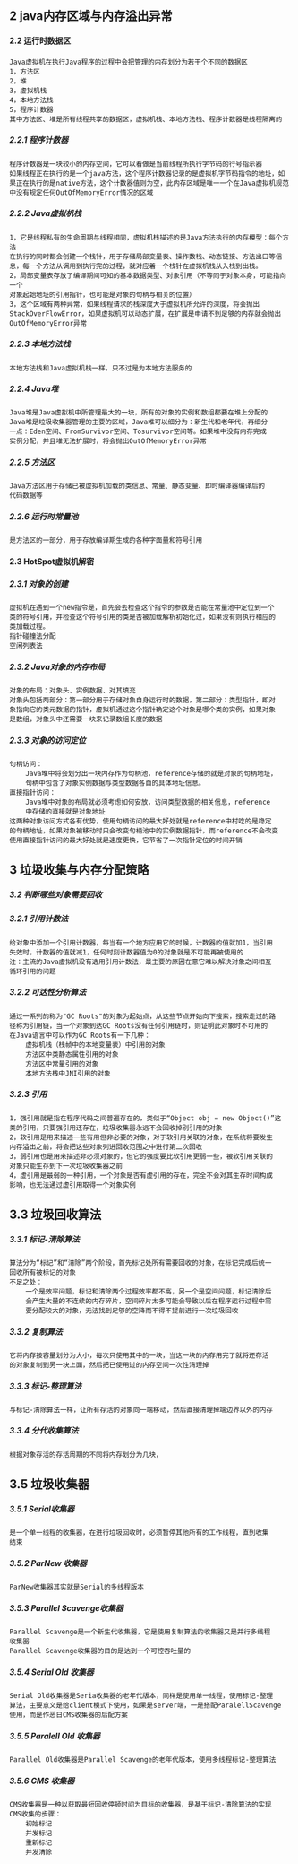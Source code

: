## 2 java内存区域与内存溢出异常
#### 2.2 运行时数据区
    Java虚拟机在执行Java程序的过程中会把管理的内存划分为若干个不同的数据区
    1，方法区
    2，堆
    3，虚拟机栈
    4，本地方法栈
    5，程序计数器
    其中方法区、堆是所有线程共享的数据区，虚拟机栈、本地方法栈、程序计数器是线程隔离的
##### 2.2.1 程序计数器
    程序计数器是一块较小的内存空间，它可以看做是当前线程所执行字节码的行号指示器
    如果线程正在执行的是一个java方法，这个程序计数器记录的是虚拟机字节码指令的地址，如
    果正在执行的是native方法，这个计数器值则为空，此内存区域是唯一一个在Java虚拟机规范
    中没有规定任何OutOfMemoryError情况的区域
##### 2.2.2 Java虚拟机栈
    1，它是线程私有的生命周期与线程相同，虚拟机栈描述的是Java方法执行的内存模型：每个方法
    在执行的同时都会创建一个栈针，用于存储局部变量表、操作数栈、动态链接、方法出口等信
    息，每一个方法从调用到执行完的过程，就对应着一个栈针在虚拟机栈从入栈到出栈。
    2，局部变量表存放了编译期间可知的基本数据类型、对象引用（不等同于对象本身，可能指向一个
    对象起始地址的引用指针，也可能是对象的句柄与相关的位置）
    3，这个区域有两种异常，如果线程请求的栈深度大于虚拟机所允许的深度，将会抛出StackOverFlowError，如果虚拟机可以动态扩展，在扩展是申请不到足够的内存就会抛出
    OutOfMemoryError异常
##### 2.2.3 本地方法栈
    本地方法栈和Java虚拟机栈一样，只不过是为本地方法服务的
##### 2.2.4 Java堆
    Java堆是Java虚拟机中所管理最大的一块，所有的对象的实例和数组都要在堆上分配的
    Java堆是垃圾收集器管理的主要的区域，Java堆可以细分为：新生代和老年代，再细分
    一点：Eden空间、FromSurvivor空间、Tosurvivor空间等。如果堆中没有内存完成
    实例分配，并且堆无法扩展时，将会抛出OutOfMemoryError异常
##### 2.2.5 方法区
    Java方法区用于存储已被虚拟机加载的类信息、常量、静态变量、即时编译器编译后的
    代码数据等
##### 2.2.6 运行时常量池
    是方法区的一部分，用于存放编译期生成的各种字面量和符号引用
#### 2.3 HotSpot虚拟机解密
##### 2.3.1 对象的创建
    虚拟机在遇到一个new指令是，首先会去检查这个指令的参数是否能在常量池中定位到一个
    类的符号引用，并检查这个符号引用的类是否被加载解析初始化过，如果没有则执行相应的
    类加载过程。
    指针碰撞法分配
    空闲列表法
##### 2.3.2 Java对象的内存布局
    对象的布局：对象头、实例数据、对其填充
    对象头包括两部分：第一部分用于存储对象自身运行时的数据，第二部分：类型指针，即对
    象指向它的类元数据的指针，虚拟机通过这个指针确定这个对象是哪个类的实例，如果对象
    是数组，对象头中还需要一块来记录数组长度的数据
##### 2.3.3 对象的访问定位
    句柄访问： 
        Java堆中将会划分出一块内存作为句柄池，reference存储的就是对象的句柄地址，
        句柄中包含了对象实例数据与类型数据各自的具体地址信息。
    直接指针访问：
        Java堆中对象的布局就必须考虑如何安放，访问类型数据的相关信息，reference
        中存储的直接就是对象地址
    这两种对象访问方式各有优势，使用句柄访问的最大好处就是reference中村吃的是稳定
    的句柄地址，如果对象被移动时只会改变句柄池中的实例数据指针，而reference不会改变
    使用直接指针访问的最大好处就是速度更快，它节省了一次指针定位的时间开销 
## 3 垃圾收集与内存分配策略
##### 3.2 判断哪些对象需要回收
##### 3.2.1 引用计数法
    给对象中添加一个引用计数器，每当有一个地方应用它的时候，计数器的值就加1，当引用
    失效时，计数器的值就减1，任何时刻计数器值为0的对象就是不可能再被使用的
    注：主流的Java虚拟机没有选用引用计数法，最主要的原因在意它难以解决对象之间相互
    循环引用的问题
##### 3.2.2 可达性分析算法
    通过一系列的称为"GC Roots"的对象为起始点，从这些节点开始向下搜索，搜索走过的路
    径称为引用链，当一个对象到达GC Roots没有任何引用链时，则证明此对象时不可用的
    在Java语言中可以作为GC Roots有一下几种：
        虚拟机栈（栈帧中的本地变量表）中引用的对象
        方法区中类静态属性引用的对象
        方法区中常量引用的对象
        本地方法栈中JNI引用的对象
##### 3.2.3 引用
    1，强引用就是指在程序代码之间普遍存在的，类似于“Object obj = new Object()”这
    类的引用，只要强引用还存在，垃圾收集器永远不会回收掉别引用的对象
    2，软引用是用来描述一些有用但非必要的对象，对于软引用关联的对象，在系统将要发生
    内存溢出之前，将会把这些对象列进回收范围之中进行第二次回收
    3，弱引用也是用来描述非必须对象的，但它的强度要比软引用更弱一些，被软引用关联的
    对象只能生存到下一次垃圾收集器之前
    4，虚引用是最弱的一种引用，一个对象是否有虚引用的存在，完全不会对其生存时间构成
    影响，也无法通过虚引用取得一个对象实例
## 3.3 垃圾回收算法
##### 3.3.1 标记-清除算法
    算法分为“标记”和“清除”两个阶段，首先标记处所有需要回收的对象，在标记完成后统一
    回收所有被标记的对象
    不足之处：
        一个是效率问题，标记和清除两个过程效率都不高，另一个是空间问题，标记清除后
        会产生大量的不连续的内存碎片，空间碎片太多可能会导致以后在程序运行过程中需
        要分配较大的对象，无法找到足够的空降而不得不提前进行一次垃圾回收
##### 3.3.2 复制算法
    它将内存按容量划分为大小，每次只使用其中的一块，当这一块的内存用完了就将还存活
    的对象复制到另一块上面，然后把已使用过的内存空间一次性清理掉
##### 3.3.3 标记-整理算法
    与标记-清除算法一样，让所有存活的对象向一端移动，然后直接清理掉端边界以外的内存
##### 3.3.4 分代收集算法
    根据对象存活的存活周期的不同将内存划分为几块，
## 3.5 垃圾收集器
##### 3.5.1 Serial收集器
    是一个单一线程的收集器，在进行垃圾回收时，必须暂停其他所有的工作线程，直到收集
    结束
##### 3.5.2 ParNew 收集器
    ParNew收集器其实就是Serial的多线程版本
##### 3.5.3 Parallel Scavenge收集器
    Parallel Scavenge是一个新生代收集器，它是使用复制算法的收集器又是并行多线程
    收集器
    Parallel Scavenge收集器的目的是达到一个可控吞吐量的
##### 3.5.4 Serial Old 收集器
    Serial Old收集器是Seria收集器的老年代版本，同样是使用单一线程，使用标记-整理
    算法，主要意义是给client模式下使用，如果是server端，一是搭配ParalellScavenge
    使用，而是作恶日CMS收集器的后配方案
##### 3.5.5 Paralell Old 收集器
    Parallel Old收集器是Parallel Scavenge的老年代版本，使用多线程标记-整理算法
##### 3.5.6 CMS 收集器
    CMS收集器是一种以获取最短回收停顿时间为目标的收集器，是基于标记-清除算法的实现
    CMS收集的步骤：
        初始标记
        并发标记
        重新标记
        并发清除
    

       
